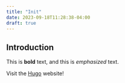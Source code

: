 ```yaml
---
title: "Init"
date: 2023-09-18T11:28:38-04:00
draft: true
---
```


## Introduction

This is **bold** text, and this is *emphasized* text.

Visit the [Hugo](https://gohugo.io) website!

